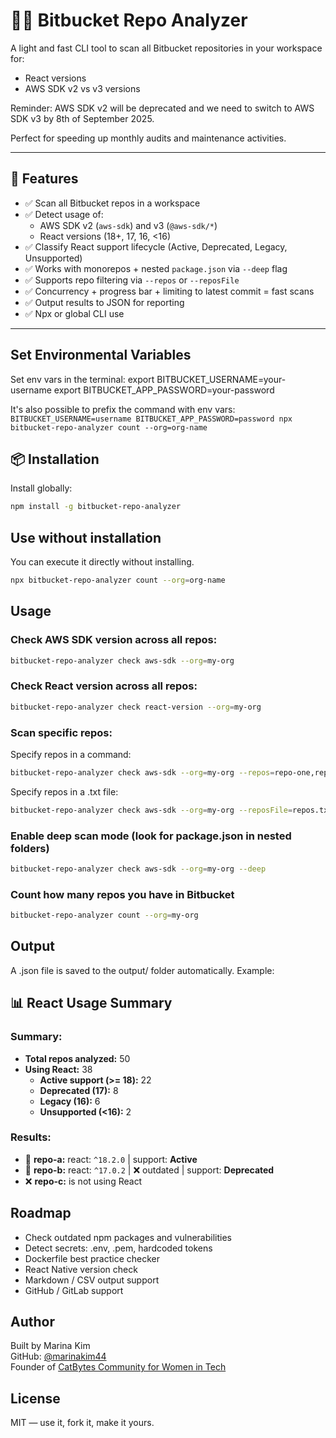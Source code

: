 # 🕵️‍♀️ Bitbucket Repo Analyzer

A light and fast CLI tool to scan all Bitbucket repositories in your workspace for:

- React versions
- AWS SDK v2 vs v3 versions

Reminder: AWS SDK v2 will be deprecated and we need to switch to AWS SDK v3 by 8th of September 2025.

Perfect for speeding up monthly audits and maintenance activities.

---

## 🚀 Features

- ✅ Scan all Bitbucket repos in a workspace
- ✅ Detect usage of:
  - AWS SDK v2 (`aws-sdk`) and v3 (`@aws-sdk/*`)
  - React versions (18+, 17, 16, <16)
- ✅ Classify React support lifecycle (Active, Deprecated, Legacy, Unsupported)
- ✅ Works with monorepos + nested `package.json` via `--deep` flag
- ✅ Supports repo filtering via `--repos` or `--reposFile`
- ✅ Concurrency + progress bar + limiting to latest commit = fast scans
- ✅ Output results to JSON for reporting
- ✅ Npx or global CLI use

---

## Set Environmental Variables

Set env vars in the terminal:
export BITBUCKET_USERNAME=your-username
export BITBUCKET_APP_PASSWORD=your-password

It's also possible to prefix the command with env vars:
`BITBUCKET_USERNAME=username BITBUCKET_APP_PASSWORD=password npx bitbucket-repo-analyzer count --org=org-name`

## 📦 Installation

Install globally:

```bash
npm install -g bitbucket-repo-analyzer
```

## Use without installation

You can execute it directly without installing.
```bash
npx bitbucket-repo-analyzer count --org=org-name
```

## Usage

### Check AWS SDK version across all repos:

```bash
bitbucket-repo-analyzer check aws-sdk --org=my-org
```

### Check React version across all repos:

```bash
bitbucket-repo-analyzer check react-version --org=my-org
```

### Scan specific repos:

Specify repos in a command:
```bash
bitbucket-repo-analyzer check aws-sdk --org=my-org --repos=repo-one,repo-two
```

Specify repos in a .txt file:
```bash
bitbucket-repo-analyzer check aws-sdk --org=my-org --reposFile=repos.txt
```


### Enable deep scan mode (look for package.json in nested folders)

```bash
bitbucket-repo-analyzer check aws-sdk --org=my-org --deep
```

### Count how many repos you have in Bitbucket

```bash
bitbucket-repo-analyzer count --org=my-org
```

## Output

A .json file is saved to the output/ folder automatically.
Example:

## 📊 React Usage Summary

### Summary:

- **Total repos analyzed:** 50
- **Using React:** 38
  - **Active support (>= 18):** 22
  - **Deprecated (17):** 8
  - **Legacy (16):** 6
  - **Unsupported (<16):** 2

### Results:

- 🔎 **repo-a:** react: `^18.2.0` | support: **Active**
- 🔎 **repo-b:** react: `^17.0.2` | ❌ outdated | support: **Deprecated**
- ❌ **repo-c:** is not using React

## Roadmap

- Check outdated npm packages and vulnerabilities
- Detect secrets: .env, .pem, hardcoded tokens
- Dockerfile best practice checker
- React Native version check
- Markdown / CSV output support
- GitHub / GitLab support

## Author

Built by Marina Kim  
GitHub: [@marinakim44](https://github.com/marinakim44)  
Founder of [CatBytes Community for Women in Tech](https://www.catbytes.io)

## License

MIT — use it, fork it, make it yours.
